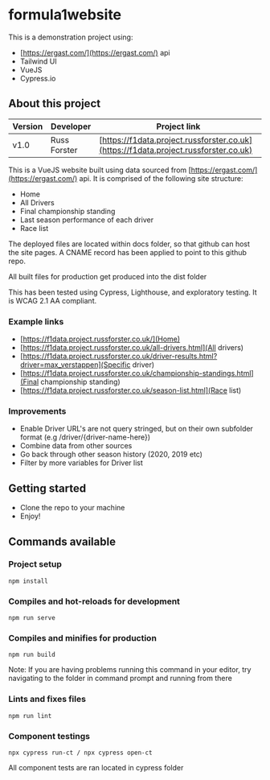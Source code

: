 # formula1website
This is a demonstration project using: 

- [https://ergast.com/](https://ergast.com/) api
- Tailwind UI
- VueJS
- Cypress.io

## About this project
| Version | Developer | Project link 
|--|--|--|
| v1.0 | Russ Forster | [https://f1data.project.russforster.co.uk](https://f1data.project.russforster.co.uk)

This is a VueJS website built using data sourced from [https://ergast.com/](https://ergast.com/) api. It is comprised of the following site structure:

- Home
- All Drivers
- Final championship standing
- Last season performance of each driver
- Race list

The deployed files are located within docs folder, so that github can host the site pages. A CNAME record has been applied to point to this github repo.

All built files for production get produced into the dist folder

This has been tested using Cypress, Lighthouse, and exploratory testing. It is WCAG 2.1 AA compliant.

### Example links

- [https://f1data.project.russforster.co.uk/](Home)
- [https://f1data.project.russforster.co.uk/all-drivers.html](All drivers)
- [https://f1data.project.russforster.co.uk/driver-results.html?driver=max_verstappen](Specific driver)
- [https://f1data.project.russforster.co.uk/championship-standings.html](Final championship standing)
- [https://f1data.project.russforster.co.uk/season-list.html](Race list)

### Improvements

- Enable Driver URL's are not query stringed, but on their own subfolder format (e.g /driver/{driver-name-here})
- Combine data from other sources
- Go back through other season history (2020, 2019 etc)
- Filter by more variables for Driver list

## Getting started

- Clone the repo to your machine
- Enjoy!

## Commands available

### Project setup
```
npm install
```

### Compiles and hot-reloads for development
```
npm run serve
```

### Compiles and minifies for production
```
npm run build
```
Note: If you are having problems running this command in your editor, try navigating to the folder in command prompt and running from there

### Lints and fixes files
```
npm run lint
```

### Component testings
```
npx cypress run-ct / npx cypress open-ct
```
All component tests are ran located in cypress folder
